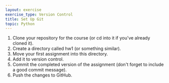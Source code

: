 ```yaml
---
layout: exercise
exercise_type: Version Control
title: Set Up Git
topic: Python
---
```


1. Clone your repository for the course (or cd into it if you've already cloned
   it).
2. Create a directory called hw1 (or something similar).
3. Move your first assignment into this directory.
4. Add it to version control.
5. Commit the completed version of the assignment (don't forget to include a
   good commit message).
6. Push the changes to GitHub.

